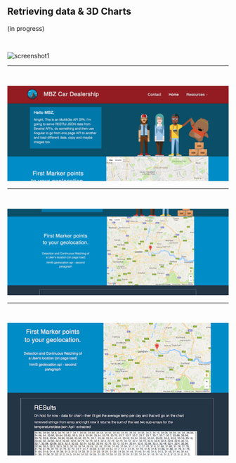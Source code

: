 ## Retrieving data & 3D Charts
(in progress)

 <br /> 
  
  ![screenshot1](/mbz1proto.png?raw=true "screenshot1")
  
  <hr />
  
  <br />
  
  
  ![screenshot3](public/builds/assets/images/screenshot3.png?raw=true "screenshot3")
  
  
<hr />
  
  <br />
  
  
  ![screenshot4](public/builds/assets/images/screenshot4.png?raw=true "screenshot4")
  
  
  <hr />
  
  <br />
  
  
  ![screenshot6](public/builds/assets/images/screenshot6.png?raw=true "screenshot6")
